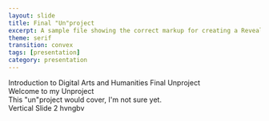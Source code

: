 ```yaml
---
layout: slide
title: Final "Un"project
excerpt: A sample file showing the correct markup for creating a Reveal.js slide deck"
theme: serif
transition: convex
tags: [presentation]
category: presentation
---
```

<div class="reveal">
  <div class="slides">
    <section>Introduction to Digital Arts and Humanities Final Unproject</section>
    <section>Welcome to my Unproject</section>
    <section>
      <section>This "un"project would cover, I'm not sure yet.</section>
      <section>Vertical Slide 2 hvngbv</section>
    </section>
  </div>
</div>
    